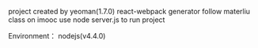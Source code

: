 project created by yeoman(1.7.0) react-webpack generator
follow materliu class on imooc
use node server.js to run project

Environment：
nodejs(v4.4.0)
